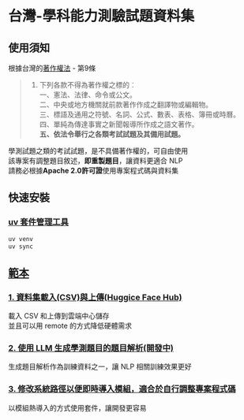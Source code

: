 # 台灣-學科能力測驗試題資料集

## 使用須知
根據台灣的[著作權法](https://law.moj.gov.tw/LawClass/LawAll.aspx?PCode=J0070017) - 第9條 

> 1. 下列各款不得為著作權之標的︰  
一、憲法、法律、命令或公文。  
二、中央或地方機關就前款著作作成之翻譯物或編輯物。  
三、標語及通用之符號、名詞、公式、數表、表格、簿冊或時曆。  
四、單純為傳達事實之新聞報導所作成之語文著作。  
**五、依法令舉行之各類考試試題及其備用試題。**

學測試題之類的考試試題，是不具備著作權的，可自由使用  
該專案有調整題目敘述，**即重製題目**，讓資料更適合 NLP  
請務必根據**Apache 2.0許可證**使用專案程式碼與資料集

## 快速安裝

### [uv 套件管理工具](https://docs.astral.sh/uv/getting-started/installation/)

```bash
uv venv
uv sync
```

## [範本](./samples/)

### [1. 資料集載入(CSV)與上傳(Huggice Face Hub)](./samples/Dataset_Load_And_Upload.ipynb)

載入 CSV 和上傳到雲端中心儲存  
並且可以用 remote 的方式降低硬體需求

### [2. 使用 LLM 生成學測題目的題目解析(開發中)](./samples/Agent_Generate_Analysis.ipynb)

生成題目解析作為訓練資料之一，讓 NLP 相關訓練效果更好

### [3. 修改系統路徑以便即時導入模組，適合於自行調整專案程式碼](./samples/Modules_Hot_Update.ipynb)

以模組熱導入的方式使用套件，讓開發更容易